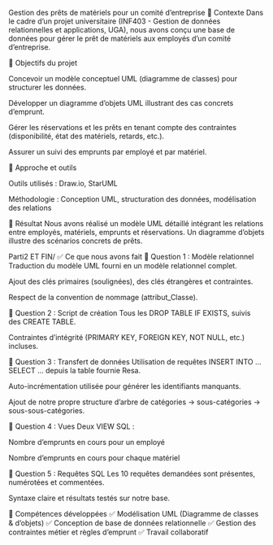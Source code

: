 Gestion des prêts de matériels pour un comité d’entreprise
🔹 Contexte
Dans le cadre d’un projet universitaire (INF403 - Gestion de données relationnelles et applications, UGA), nous avons conçu une base de données pour gérer le prêt de matériels aux employés d’un comité d’entreprise.

🔹 Objectifs du projet

Concevoir un modèle conceptuel UML (diagramme de classes) pour structurer les données.

Développer un diagramme d’objets UML illustrant des cas concrets d’emprunt.

Gérer les réservations et les prêts en tenant compte des contraintes (disponibilité, état des matériels, retards, etc.).

Assurer un suivi des emprunts par employé et par matériel.

🔹 Approche et outils

Outils utilisés : Draw.io, StarUML

Méthodologie : Conception UML, structuration des données, modélisation des relations

🔹 Résultat
Nous avons réalisé un modèle UML détaillé intégrant les relations entre employés, matériels, emprunts et réservations. Un diagramme d’objets illustre des scénarios concrets de prêts.

Parti2 ET FIN/
✅ Ce que nous avons fait
🔹 Question 1 : Modèle relationnel
Traduction du modèle UML fourni en un modèle relationnel complet.

Ajout des clés primaires (soulignées), des clés étrangères et contraintes.

Respect de la convention de nommage (attribut_Classe).

🔹 Question 2 : Script de création
Tous les DROP TABLE IF EXISTS, suivis des CREATE TABLE.

Contraintes d’intégrité (PRIMARY KEY, FOREIGN KEY, NOT NULL, etc.) incluses.

🔹 Question 3 : Transfert de données
Utilisation de requêtes INSERT INTO ... SELECT ... depuis la table fournie Resa.

Auto-incrémentation utilisée pour générer les identifiants manquants.

Ajout de notre propre structure d’arbre de catégories → sous-catégories → sous-sous-catégories.

🔹 Question 4 : Vues
Deux VIEW SQL :

Nombre d’emprunts en cours pour un employé

Nombre d’emprunts en cours pour chaque matériel

🔹 Question 5 : Requêtes SQL
Les 10 requêtes demandées sont présentes, numérotées et commentées.

Syntaxe claire et résultats testés sur notre base.

🔹 Compétences développées
✅ Modélisation UML (Diagramme de classes & d’objets)
✅ Conception de base de données relationnelle
✅ Gestion des contraintes métier et règles d’emprunt
✅ Travail collaboratif
